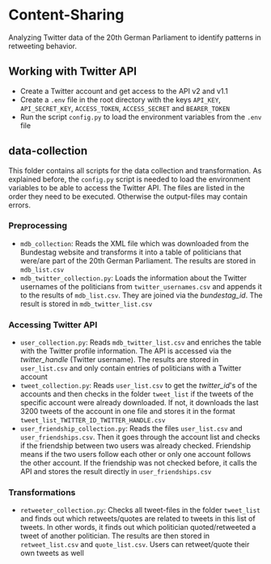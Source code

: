# Content-Sharing
Analyzing Twitter data of the 20th German Parliament to identify patterns in retweeting behavior.

## Working with Twitter API

* Create a Twitter account and get access to the API v2 and v1.1
* Create a <code>.env</code> file in the root directory with the keys <code>API_KEY</code>, <code>API_SECRET_KEY</code>, <code>ACCESS_TOKEN</code>, <code>ACCESS_SECRET</code> and <code>BEARER_TOKEN</code>
* Run the script <code>config.py</code> to load the environment variables from the <code>.env</code> file

## data-collection 

This folder contains all scripts for the data collection and transformation. As explained before, the <code>config.py</code> script is needed to load the environment variables to be able to access the Twitter API. The files are listed in the order they need to be executed. Otherwise the output-files may contain errors.

### Preprocessing
* <code>mdb_collection</code>: Reads the XML file which was downloaded from the Bundestag website and transforms it into a table of politicians that were/are part of the 20th German Parliament. The results are stored in <code>mdb_list.csv</code>
* <code>mdb_twitter_collection.py</code>: Loads the information about the Twitter usernames of the politicians from <code>twitter_usernames.csv</code> and appends it to the results of <code>mdb_list.csv</code>. They are joined via the <i>bundestag_id</i>. The result is stored in <code>mdb_twitter_list.csv</code>

### Accessing Twitter API
* <code>user_collection.py</code>: Reads <code>mdb_twitter_list.csv</code> and enriches the table with the Twitter profile information. The API is accessed via the <i>twitter_handle</i> (Twitter username). The results are stored in <code>user_list.csv</code> and only contain entries of politicians with a Twitter account
* <code>tweet_collection.py</code>: Reads <code>user_list.csv</code> to get the <i>twitter_id</i>'s of the accounts and then checks in the folder <code>tweet_list</code> if the tweets of the specific account were already downloaded. If not, it downloads the last 3200 tweets of the account in one file and stores it in the format <code>tweet_list_TWITTER_ID_TWITTER_HANDLE.csv</code>
* <code>user_friendship_collection.py</code>: Reads the files <code>user_list.csv</code> and <code>user_friendships.csv</code>. Then it goes through the account list and checks if the friendship between two users was already checked. Friendship means if the two users follow each other or only one account follows the other account. If the friendship was not checked before, it calls the API and stores the result directly in <code>user_friendships.csv</code>

### Transformations
* <code>retweeter_collection.py</code>: Checks all tweet-files in the folder <code>tweet_list</code> and finds out which retweets/quotes are related to tweets in this list of tweets. In other words, it finds out which politician quoted/retweeted a tweet of another politician. The results are then stored in <code>retweet_list.csv</code> and <code>quote_list.csv</code>. Users can retweet/quote their own tweets as well
